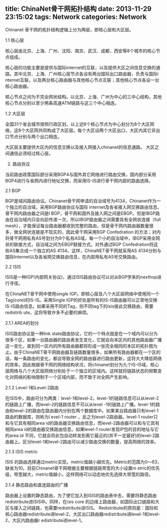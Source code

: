 title: ChinaNet骨干网拓扑结构
date: 2013-11-29 23:15:02
tags: Network
categories: Network
---

Chinanet 骨干网的拓扑结构逻辑上分为两层，即核心层和大区层。

1.1 核心层

核心层由北京、上海、广州、沈阳、南京、武汉、成都、西安等8个城市的核心节点组成。

<!--more-->
核心层的功能主要是提供与国际internet的互联，以及提供大区之间信息交换的通路。其中北京、上海、广州核心层节点各设有两台国际出口路由器，负责与国际i nternet互联，以及两台核心路由器与其他核心节点互联；其他核心节点各设一台核心路由器。

核心节点之间为不完全网状结构。以北京、上海、广州为中心的三中心结构，其他核心节点分别以至少两条高速ATM链路与这三个中心相连。

1.2 大区层

全国31个省会城市按照行政区划，以上述8个核心节点为中心划分为8个大区网络，这8个大区网共同构成了大区层。每个大区设两个大区出口，大区内其它非出口节点分别与两个出口相连。

大区层主要提供大区内的信息交换以及接入网接入chinanet的信息通路。
大区之间通信必须经过核心层。

2. 路由协议

当前路由政策国际部分采用BGP4与国外其它网络进行路由交换，国内部分采用BGP4进行与省网内进行地址交换，而采用IS-IS进行骨干网内部的路由选择。

2.1 BGP

BGP是域间路由协议。Chinanet骨干网申请的自治域号为4134，Chinanet作为一个独立的自治域，采用BGP路由协议与国际 internet及各省接入网交换路由信息。骨干网内路由器之间是I BGP，骨干网和国外及接入网之间是EBGP。但是IBGP路由在自治域内只会向前传递一次，所以IBGP路由器之间需要具有全网状连接（full mesh），才能保证每台路由器都收到完整的路由，但是骨干网内路由器数量很多，做全网状连接是不现实的，因此骨干网采用BGP Confedration 的方法；对内将骨干网用私有AS号划分为9个私有AS域，每一个小的自治域中，IBGP采用全网状的联接方式，自治域之间为EBGP联接方式。对外通过BGP Confedration将这些AS集合成一个独立的AS 4134。这样，ChinaNET骨干网就采用AS 4134分别与国际Internet以及各省网交换路由信息，在内部用私有AS号交换路由。

2.2 ISIS

ISIS是一种IGP(内部网关协议)，通过ISIS路由协议可以对从BGP学来的nexthop进行寻径。

在ChinaNET骨干网中使用single IGP。即核心层及八个大区层网络中使用同一个Tag(core)的IS-IS。采用Single IGP的好处是所有的IS-IS路由器可以正常地交换IS-IS路由信息。如果采用不同的Tag，则不同tag下的isis彼此交换路由，需要 redistrib ute，这将导致许多不必要的麻烦。

2.1.1 AREA的划分

ISIS路由协议是一种link state路由协议，它的一个特点就是在一个域内可以分为很多个区，如果一台路由器的路由表发生变化，它就会向本区内的其他路由器广播这一变化，直到同一区内的所有路由器都将形成一张完全相同的本区的拓扑图为止。由于ChinaNET骨干网路由器及链路数量很多，如果所有路由器都在一个区的话，每一条路由的变化，都会导致全网的路由器进行路由更新，这将大大降低网络的效率。因此根据骨干网的网络结构状况，将chinanet划分为九个IS-IS域，核心层网络与八个大区层网络分别处于一个独立的区域内。这样就将链路状态的频繁变化对网络的影响限制于一个区域内部，而不致于对全网产生影响。

2.1.2 Level-1和Level-2路由

在ISIS中，路由可分为两类：level-1和level-2。level-1的链路信息可以从level-2的链路上广播，而level-2的链路信息不可以从level -1的链路上广播。level-1的路由和level-2的路由在路由器内分别在两个数据库中。如果某台路由器只有level-1路由的数据库，则称为l evel-1 router ，反之为level-2路由器。level-1 router只和与它具有相同area id的路由器交换路由信息，而level-2路由器可以和与它具有相同area id的路由器交换路由信息。如果level-1 router发现IP包的目的地址与它的area id 不同，它就会将此包自动转发到离它最近的(并不一定最好)的level-2路由器上。区分level-1和level-2路由可以减少路由交换的数量，提高网络的效率。

2.1.3 ISIS metric

ISIS 的路由选择通过metric实现，metric值越小越优先。Metric的范围为0～63，缺省为10。目前Chinanet骨干网根据主要根据链路带宽的大小设置m etric的优先级，带宽越大，metric值越小，这样网络可以动态地优先选择大带宽的路径。

2.1.4 静态路由和直连路由的广播

路由器上设置的静态路由，为了使它加入到ISIS的路由表中去，需要将静态路由redistribute进ISIS中。同样，在isis core 的边缘上路由器，如国际出口链路和大区与接入之间链路，也需要redistribute进ISIS。
Redistribute的原则是：国际和核心路由器redistribute进level-2，大区出口路由器redistribute进level-1和level-2，大区内路由器r edistribute进level-1。 